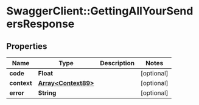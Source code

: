# SwaggerClient::GettingAllYourSendersResponse

## Properties
Name | Type | Description | Notes
------------ | ------------- | ------------- | -------------
**code** | **Float** |  | [optional] 
**context** | [**Array&lt;Context89&gt;**](Context89.md) |  | [optional] 
**error** | **String** |  | [optional] 


